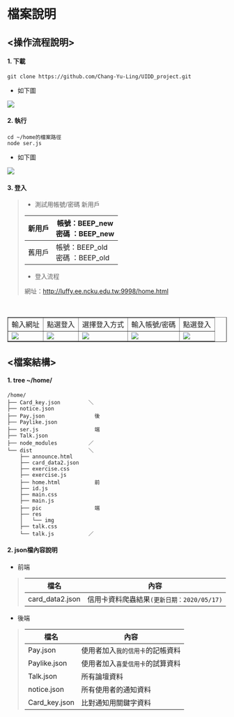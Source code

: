 
# **檔案說明**

## <操作流程說明>
#### 1. 下載
```
git clone https://github.com/Chang-Yu-Ling/UIDD_project.git
```
* 如下圖

![](https://i.imgur.com/XC2PDQg.png)


#### 2. 執行
```
cd ~/home的檔案路徑
node ser.js
```
* 如下圖

![](https://i.imgur.com/YV80tsp.png)


#### 3. 登入

> * 測試用帳號/密碼
> 新用戶
> 
> 新用戶    |  帳號：BEEP_new<br>密碼 ：BEEP_new
> --------------|------------------------
> 舊用戶     |  帳號：BEEP_old<br>密碼 ：BEEP_old
> * 登入流程
> 
> 網址：http://luffy.ee.ncku.edu.tw:9998/home.html
> 
<table border="1">
　<tr>
　<td>輸入網址</td>
　<td>點選登入</td>
  <td>選擇登入方式</td>
　<td>輸入帳號/密碼</td>
　<td>點選登入</td>
　</tr>
　<tr>
　<td><img src="https://i.imgur.com/CpQyEkM.png"></td>
　<td><img src="https://i.imgur.com/JQEguvo.png"></td>
　<td><img src="https://i.imgur.com/13eP5Vx.png"></td>
　<td><img src="https://i.imgur.com/iwKbi2a.png"></td>
　<td><img src="https://i.imgur.com/ZD4bL7v.png"></td>
　</tr>
</table>



## <檔案結構>
#### 1.  tree ~/home/ 
```
/home/
├── Card_key.json         ＼
├── notice.json
├── Pay.json                後
├── Paylike.json
├── ser.js                  端
├── Talk.json
├── node_modules          ／
└── dist                  ＼
    ├── announce.html
    ├── card_data2.json
    ├── exercise.css
    ├── exercise.js         
    ├── home.html           前
    ├── id.js
    ├── main.css
    ├── main.js
    ├── pic                 端
    ├── res
    │   └── img
    ├── talk.css
    └── talk.js           ／
``` 
#### 2.  json檔內容說明 
* 前端
> 
> 檔名    |  內容
>  --------------|------------------------
> card_data2.json     |  信用卡資料爬蟲結果`(更新日期：2020/05/17)`

* 後端
> 
> 檔名    |  內容
>  --------------|------------------------
> Pay.json     |  使用者加入`我的信用卡`的記帳資料
> Paylike.json     |  使用者加入`喜愛信用卡`的試算資料
> Talk.json     |  所有論壇資料
> notice.json     |  所有使用者的通知資料    
> Card_key.json     |  比對通知用關鍵字資料    
